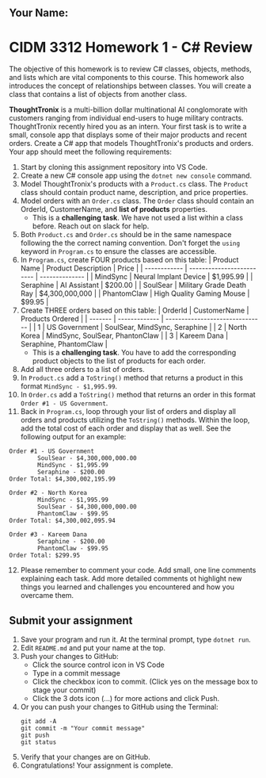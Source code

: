## Your Name:

# CIDM 3312 Homework 1 - C# Review
The objective of this homework is to review C# classes, objects, methods, and lists which are vital components to this course. This homework also introduces the concept of relationships between classes. You will create a class that contains a list of objects from another class.

**ThoughtTronix** is a multi-billion dollar multinational AI conglomorate with customers ranging from individual end-users to huge military contracts. ThoughtTronix recently hired you as an intern. Your first task is to write a small, console app that displays some of their major products and recent orders. Create a C# app that models ThoughtTronix's products and orders. Your app should meet the following requirements:

1. Start by cloning this assignment repository into VS Code.
2. Create a new C# console app using the `dotnet new console` command.
3. Model ThoughtTronix's products with a `Product.cs` class. The `Product` class should contain product name, description, and price properties.
4. Model orders with an `Order.cs` class. The `Order` class should contain an OrderId, CustomerName, and **list of products** properties.
     - This is a **challenging task**. We have not used a list within a class before. Reach out on slack for help.
5. Both `Product.cs` and `Order.cs` should be in the same namespace following the the correct naming convention. Don't forget the `using` keyword in `Program.cs` to ensure the classes are accessible.
6. In `Program.cs`, create FOUR products based on this table:
   | Product Name | Product Description       | Price          |
   | ------------ | ------------------------- | -------------- |
   | MindSync     | Neural Implant Device     | $1,995.99      |
   | Seraphine    | AI Assistant              | $200.00        |
   | SoulSear     | Military Grade Death Ray  | $4,300,000,000 |
   | PhantomClaw  | High Quality Gaming Mouse | $99.95         |
7. Create THREE orders based on this table:
   | OrderId | CustomerName  | Products Ordered                |
   | ------- | ------------- | ------------------------------- |
   | 1       | US Government | SoulSear, MindSync, Seraphine   |
   | 2       | North Korea   | MindSync, SoulSear, PhantonClaw |
   | 3       | Kareem Dana   | Seraphine, PhantomClaw          |
   - This is a  **challenging task**. You have to add the corresponding product objects to the list of products for each order.
8. Add all three orders to a list of orders. 
9. In `Product.cs` add a `ToString()` method that returns a product in this format `MindSync - $1,995.99`.
10. In `Order.cs` add a `ToString()` method that returns an order in this format `Order #1 - US Government`.
11. Back in `Program.cs`, loop through your list of orders and display all orders and products utilizing the `ToString()` methods. Within the loop, add the total cost of each order and display that as well. See the following output for an example:
```
Order #1 - US Government
        SoulSear - $4,300,000,000.00
        MindSync - $1,995.99        
        Seraphine - $200.00
Order Total: $4,300,002,195.99      

Order #2 - North Korea
        MindSync - $1,995.99        
        SoulSear - $4,300,000,000.00
        PhantomClaw - $99.95        
Order Total: $4,300,002,095.94      

Order #3 - Kareem Dana
        Seraphine - $200.00
        PhantomClaw - $99.95        
Order Total: $299.95
```
12. Please remember to comment your code. Add small, one line comments explaining each task. Add more detailed comments ot highlight new things you learned and challenges you encountered and how you overcame them.

## Submit your assignment
1. Save your program and run it. At the terminal prompt, type `dotnet run`.
2. Edit `README.md` and put your name at the top.
3. Push your changes to GitHub:
    - Click the source control icon in VS Code
    - Type in a commit message
    - Click the checkbox icon to commit. (Click yes on the message box to stage your commit)
    - Click the 3 dots icon (...) for more actions and click Push.
4. Or you can push your changes to GitHub using the Terminal:
    ```
    git add -A
    git commit -m "Your commit message"
    git push
    git status
    ```
4. Verify that your changes are on GitHub.
6. Congratulations! Your assignment is complete.
